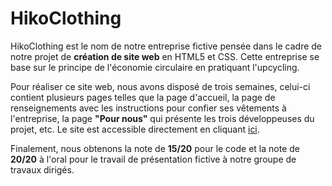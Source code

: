 # HikoClothing

HikoClothing est le nom de notre entreprise fictive pensée dans le cadre de notre projet de **création de site web** en HTML5 et CSS. Cette entreprise se base sur le principe de l'économie circulaire en pratiquant l'upcycling. 

Pour réaliser ce site web, nous avons disposé de trois semaines, celui-ci contient plusieurs pages telles que la page d'accueil, la page de renseignements avec les instructions pour confier ses vêtements à l'entreprise, la page **"Pour nous"** qui présente les trois développeuses du projet, etc. Le site est accessible directement en cliquant [ici](https://dwarves.iut-fbleau.fr/~peirotom/SAE_DEV1.2/).

Finalement, nous obtenons la note de **15/20** pour le code et la note de **20/20** à l'oral pour le travail de présentation fictive à notre groupe de travaux dirigés.
